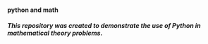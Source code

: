 #### python and math

##### This repository was created to demonstrate the use of Python in mathematical theory problems.